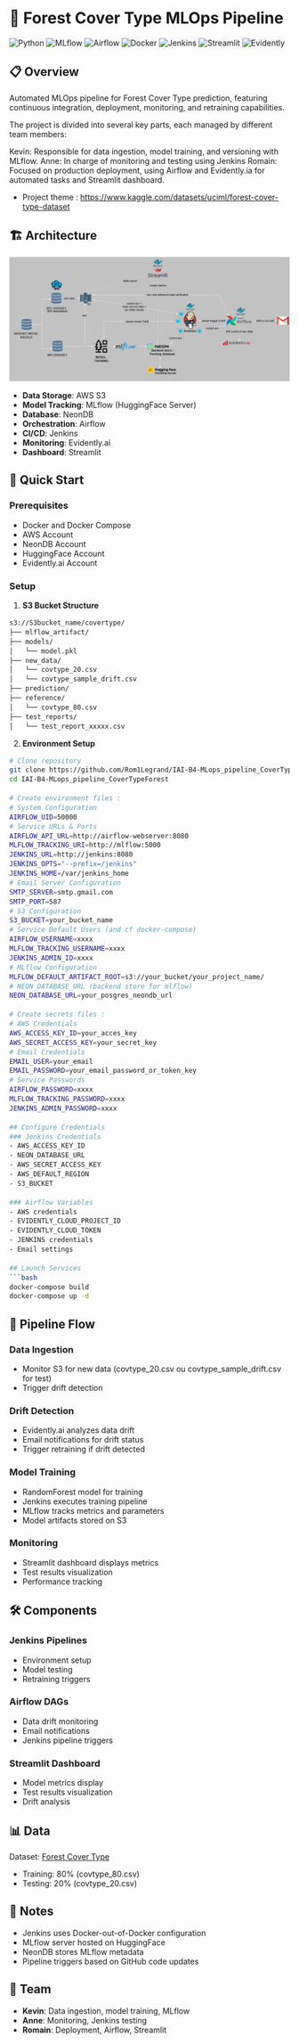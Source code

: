 # 🌲 Forest Cover Type MLOps Pipeline

![Python](https://img.shields.io/badge/Python-3.9+-blue.svg)
![MLflow](https://img.shields.io/badge/MLflow-2.11.1-yellow.svg)
![Airflow](https://img.shields.io/badge/Airflow-2.10.2-red.svg)
![Docker](https://img.shields.io/badge/Docker-Latest-blue.svg)
![Jenkins](https://img.shields.io/badge/Jenkins-LTS-red.svg)
![Streamlit](https://img.shields.io/badge/Streamlit-1.26.0-red.svg)
![Evidently](https://img.shields.io/badge/Evidently-0.4.17-blue.svg)

## 📋 Overview

Automated MLOps pipeline for Forest Cover Type prediction, featuring continuous integration, deployment, monitoring, and retraining capabilities.

The project is divided into several key parts, each managed by different team members:

Kevin: Responsible for data ingestion, model training, and versioning with MLflow.
Anne: In charge of monitoring and testing using Jenkins
Romain: Focused on production deployment, using Airflow and Evidently.ia for automated tasks and Streamlit dashboard.

- Project theme : https://www.kaggle.com/datasets/uciml/forest-cover-type-dataset

## 🏗️ Architecture

![Architecture](architecture.jpg)

- **Data Storage**: AWS S3
- **Model Tracking**: MLflow (HuggingFace Server)
- **Database**: NeonDB
- **Orchestration**: Airflow
- **CI/CD**: Jenkins
- **Monitoring**: Evidently.ai
- **Dashboard**: Streamlit

## 🚀 Quick Start

### Prerequisites

- Docker and Docker Compose
- AWS Account
- NeonDB Account
- HuggingFace Account
- Evidently.ai Account

### Setup

1. **S3 Bucket Structure**

```bash
s3://S3bucket_name/covertype/
├── mlflow_artifact/
├── models/
│   └── model.pkl
├── new_data/
│   └── covtype_20.csv
│   └── covtype_sample_drift.csv
├── prediction/
├── reference/
│   └── covtype_80.csv
├── test_reports/
│   └── test_report_xxxxx.csv
```

2. **Environment Setup**
```bash
# Clone repository
git clone https://github.com/Rom1Legrand/IAI-B4-MLops_pipeline_CoverTypeForest.git
cd IAI-B4-MLops_pipeline_CoverTypeForest

# Create environment files :
# System Configuration
AIRFLOW_UID=50000
# Service URLs & Ports
AIRFLOW_API_URL=http://airflow-webserver:8080
MLFLOW_TRACKING_URI=http://mlflow:5000
JENKINS_URL=http://jenkins:8080
JENKINS_OPTS="--prefix=/jenkins"
JENKINS_HOME=/var/jenkins_home
# Email Server Configuration
SMTP_SERVER=smtp.gmail.com
SMTP_PORT=587
# S3 Configuration
S3_BUCKET=your_bucket_name
# Service Default Users (and cf docker-compose)
AIRFLOW_USERNAME=xxxx
MLFLOW_TRACKING_USERNAME=xxxx
JENKINS_ADMIN_ID=xxxx
# MLflow Configuration
MLFLOW_DEFAULT_ARTIFACT_ROOT=s3://your_bucket/your_project_name/
# NEON_DATABASE_URL (backend store for mlflow)
NEON_DATABASE_URL=your_posgres_neondb_url

# Create secrets files :
# AWS Credentials
AWS_ACCESS_KEY_ID=your_acces_key
AWS_SECRET_ACCESS_KEY=your_secret_key
# Email Credentials
EMAIL_USER=your_email
EMAIL_PASSWORD=your_email_password_or_token_key
# Service Passwords
AIRFLOW_PASSWORD=xxxx
MLFLOW_TRACKING_PASSWORD=xxxx
JENKINS_ADMIN_PASSWORD=xxxx

## Configure Credentials
### Jenkins Credentials
- AWS_ACCESS_KEY_ID
- NEON_DATABASE_URL
- AWS_SECRET_ACCESS_KEY
- AWS_DEFAULT_REGION
- S3_BUCKET

### Airflow Variables
- AWS credentials
- EVIDENTLY_CLOUD_PROJECT_ID
- EVIDENTLY_CLOUD_TOKEN
- JENKINS credentials
- Email settings

## Launch Services
```bash
docker-compose build
docker-compose up -d
```

## 🔄 Pipeline Flow

### Data Ingestion
- Monitor S3 for new data (covtype_20.csv ou covtype_sample_drift.csv for test)
- Trigger drift detection

### Drift Detection
- Evidently.ai analyzes data drift 
- Email notifications for drift status
- Trigger retraining if drift detected

### Model Training
- RandomForest model for training
- Jenkins executes training pipeline
- MLflow tracks metrics and parameters
- Model artifacts stored on S3

### Monitoring
- Streamlit dashboard displays metrics
- Test results visualization
- Performance tracking

## 🛠️ Components

### Jenkins Pipelines
- Environment setup
- Model testing
- Retraining triggers

### Airflow DAGs
- Data drift monitoring
- Email notifications
- Jenkins pipeline triggers

### Streamlit Dashboard
- Model metrics display
- Test results visualization
- Drift analysis

## 📊 Data

Dataset: [Forest Cover Type](https://archive.ics.uci.edu/static/public/31/covertype.zip)

- Training: 80% (covtype_80.csv)
- Testing: 20% (covtype_20.csv)

## 📝 Notes
- Jenkins uses Docker-out-of-Docker configuration
- MLflow server hosted on HuggingFace
- NeonDB stores MLflow metadata
- Pipeline triggers based on GitHub code updates

## 👥 Team
- **Kevin**: Data ingestion, model training, MLflow
- **Anne**: Monitoring, Jenkins testing
- **Romain**: Deployment, Airflow, Streamlit